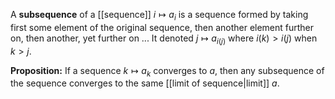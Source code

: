 A **subsequence** of a [[sequence]] $i\mapsto a_i$ is a sequence formed by taking first some element of the original sequence, then another element further on, then another, yet further on ... It denoted $j\mapsto a_{i(j)}$ where $i(k)\gt i(j)$ when $k\gt j$.

**Proposition:** If a sequence $k\mapsto a_k$ converges to $a$, then any subsequence of the sequence converges to the same [[limit of sequence|limit]] $a$.